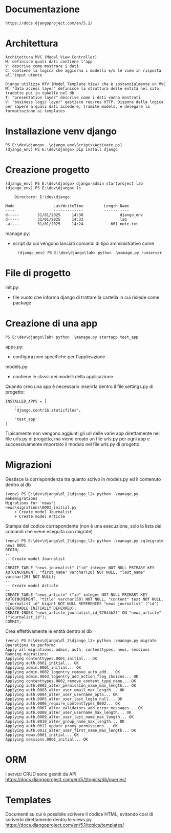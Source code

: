 # Documentazione
    https://docs.djangoproject.com/en/5.1/

# Architettura
    Architettura MVC (Model View Controller)
    M: definisce quali dati contiene l'app
    V: descrive come mostrare i dati
    C: contiene la logica che aggiorna i modelli e/o le view in risposta all'input utente

    Django utilizza MTV (Model Template View) che è sostanzialmente un MVC
    M: "data access layer" definisce la struttura delle entità nel sito, tradotte poi in tabelle nel db
    T: "presentation layer" descrive come i dati vanno mostrati
    V: "business logic layer" gestisce req/res HTTP. Dispone della logica per sapere a quali dati accedere, tramite models, e delegare la formattazione ai templates

# Installazione venv django
    PS E:\dev\django> .\django_env\Scripts\Activate.ps1
    (django_env) PS E:\dev\django> pip install django

# Creazione progetto
    (django_env) PS E:\dev\django> django-admin startproject lab 
    (django_env) PS E:\dev\django> ls
    
        Directory: E:\dev\django
    
    Mode                 LastWriteTime         Length Name
    ----                 -------------         ------ ----
    d-----        31/01/2025     14:30                django_env
    d-----        31/01/2025     14:33                lab
    -a----        31/01/2025     14:24            661 note.txt

manage.py:
- script da cui vengono lanciati comandi di tipo amministrativo come

        (django_env) PS E:\dev\django\lab> python .\manage.py runserver

# File di progetto
init.py:
- file vuoto che informa django di trattare la cartella in cui risiede come package

# Creazione di una app
    PS E:\dev\django\lab> python .\manage.py startapp test_app
    
apps.py:
- configurazioni specifiche per l'applicazione
  
models.py:
- contiene le classi dei modelli della applicazione

Quando creo una app è necessario inserirla dentro il file settings.py di progetto:
            
    INSTALLED_APPS = [
        ...
        'django.contrib.staticfiles',
    
        'test_app'
    ]

Tipicamente non vengono aggiunti gli url delle varie app direttamente nel file urls.py di progetto, ma viene creato un file urls.py per ogni app e successivamente importato il modulo nel file urls.py di progetto.
        
# Migrazioni
Gestisce la corrispondenza tra quanto scrivo in models.py ed il contenuto dentro al db

    (venv) PS E:\dev\django\dl_2\django_l2> python .\manage.py makemigrations
    Migrations for 'news':
    news\migrations\0001_initial.py
        + Create model Journalist
        + Create model Article

Stampa del codice corrispondente (non è una esecuzione, solo la lista dei comandi che viene eseguita con migrate)

    (venv) PS E:\dev\django\dl_2\django_l2> python .\manage.py sqlmigrate news 0001
    BEGIN;
    --
    -- Create model Journalist
    --
    CREATE TABLE "news_journalist" ("id" integer NOT NULL PRIMARY KEY AUTOINCREMENT, "first_name" varchar(20) NOT NULL, "last_name" varchar(20) NOT NULL);
    --
    -- Create model Article
    --
    CREATE TABLE "news_article" ("id" integer NOT NULL PRIMARY KEY AUTOINCREMENT, "title" varchar(50) NOT NULL, "content" text NOT NULL, "journalist_id" bigint NOT NULL REFERENCES "news_journalist" ("id") DEFERRABLE INITIALLY DEFERRED);
    CREATE INDEX "news_article_journalist_id_97044b2f" ON "news_article" ("journalist_id");
    COMMIT;

Crea effettivamente le entità dentro al db

    (venv) PS E:\dev\django\dl_2\django_l2> python .\manage.py migrate
    Operations to perform:
    Apply all migrations: admin, auth, contenttypes, news, sessions
    Running migrations:
    Applying contenttypes.0001_initial... OK
    Applying auth.0001_initial... OK
    Applying admin.0001_initial... OK
    Applying admin.0002_logentry_remove_auto_add... OK     
    Applying admin.0003_logentry_add_action_flag_choices... OK
    Applying contenttypes.0002_remove_content_type_name... OK
    Applying auth.0002_alter_permission_name_max_length... OK
    Applying auth.0003_alter_user_email_max_length... OK
    Applying auth.0004_alter_user_username_opts... OK
    Applying auth.0005_alter_user_last_login_null... OK
    Applying auth.0006_require_contenttypes_0002... OK
    Applying auth.0007_alter_validators_add_error_messages... OK
    Applying auth.0008_alter_user_username_max_length... OK
    Applying auth.0009_alter_user_last_name_max_length... OK
    Applying auth.0010_alter_group_name_max_length... OK
    Applying auth.0011_update_proxy_permissions... OK
    Applying auth.0012_alter_user_first_name_max_length... OK
    Applying news.0001_initial... OK
    Applying sessions.0001_initial... OK

# ORM
I servizi CRUD sono gestiti da API
https://docs.djangoproject.com/en/5.1/topics/db/queries/

# Templates
Documenti su cui è possibile scrivere il codice HTML, evitando così di scriverlo direttamente dentro le views.py
https://docs.djangoproject.com/en/5.1/topics/templates/